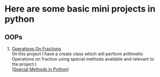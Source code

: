 # Here are some basic mini projects in python
## OOPs
1. [Operations On Fractions](https://github.com/SubhranilKar18/PythonProjects/blob/main/OperationsOnFraction.ipynb)<br>
   (In this project I have a create class which will perform arithmetic Operations on fraction using special methods available and relevant to the project.)<br>
   ([Special Methods in Python](https://realpython.com/python-magic-methods/))<br>
   
